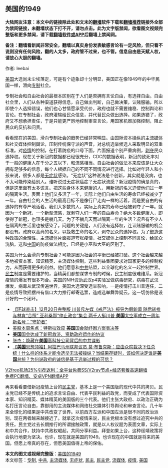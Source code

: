  <h2>美国的1949</h2> <p class="notice"><b>大陆网友注意：本文中的链接除此处和文末的<a href="https://github.com/bannedbook/fanqiang" >翻墙</a>软件下载和<a href="https://github.com/killgcd/justmysocks/blob/master/README.md">翻墙推荐</a>链接外全部为禁网链接，未翻墙状态下打不开，请勿点击。此为文字版禁闻，欲看图文视频完整版和更多禁闻，请下载<a href="https://github.com/bannedbook/fanqiang">翻墙软件或APP</a>后翻墙上禁闻网。</p><p>备注：翻墙看新闻非常安全，翻墙以真实身份发表敏感言论有一定风险，但只看不说则没有任何风险，翻的人太多，政府管不过来，也不管。信息自由是天赋人权，请放心大胆的翻墙。</b></p>  <div class="entry"> <p>作者: leebai</p> <p><a href="https://www.bannedbook.org/bnews/tag/%e7%be%8e%e5%9b%bd/" class="st_tag internal_tag" rel="tag" title="标签 美国 下的日志">美国</a>大选尚未尘埃落定，可是有个迹象却十分明显，美国正在像1949年的中华民国一样，滑向<a href="https://www.bannedbook.org/bnews/tag/%E4%B8%93%E5%88%B6/" class="st_tag internal_tag" rel="tag" title="标签 专制 下的日志">专制</a>社会。</p>  <p>专制社会和自由社会的最根本区别在于人们是否拥有言论自由，有选择自由。自由社会里，人们从各种渠道获得信息，自己做出判断，自己做决策，认赌服输。所以即使个人选择错误，他们也心甘情愿承受代价，政府也就不需要维稳、控制舆论和言论。在专制社会，政府灌输给民众信息，并代替民众做出选择。如果选错了，政府又不想承担责任，于是只能更严厉地控制审查言论，用国家机器加强控制，阻止民众的反抗和问责。</p> <p>看看现在的美国，滑向专制社会的趋势已经非常明显。由国际资本操纵的主<a href="https://www.bannedbook.org/bnews/tag/%E6%B5%81%E5%AA%92%E4%BD%93/" class="st_tag internal_tag" rel="tag" title="标签 流媒体 下的日志">流媒体</a>和社交媒体控制舆论，压制传统保守派的声音，对总统选举候选人采取明显的双重标准。对<a href="https://www.bannedbook.org/bnews/tag/%E7%96%AB%E6%83%85/" class="st_tag internal_tag" rel="tag" title="标签 疫情 下的日志">疫情</a>的控制，在打着防疫的口号下面，片面报道个别严重病例，<span class='wp_keywordlink'><a href="https://www.bannedbook.org/forum2/topic21.html" title="《剥夺》 黄建民 著" target="_blank">剥夺</a></span>民众选择权。现在关于新冠的数据都已经很充分，CDC的数据表明，新冠的致死率对于一般的健康人在千分之五以下，和流感相当。自由社会的做法本来应该是让大众拥有足够多的信息，每个人根据自己的不同不同情况进行选择。比如对年轻人和小孩来说，很多人都是<a href="https://www.bannedbook.org/bnews/tag/%E6%97%A0%E7%97%87%E7%8A%B6/" class="st_tag internal_tag" rel="tag" title="标签 无症状 下的日志">无症状</a>感染。“无症状”这种说法是个创新，其实就是没病，也不太可能传染给别人。谁听说过无症状癌症？无症状流感？新冠疫情的确是真的，但是这里面有太多谎言。把这些身体本来健康的人，用新冠的名义迫使他们过一年的隔离生活。表面上他们又多活了一年，实际上他们自由生活的寿命已经被减少了一年。自由社会的人生活的最高目标不是像行尸走肉一样的活着，而是要自由的有选择的有尊严地活着。我们大多数的人，实际上真实的寿命已经被剥夺了一年。就因为一个新冠，一个新型流感，就剥夺人们一年的自由寿命？绝大多数健康人，即使得了新冠，也顶多是躺几天。为了不躺几天而过隔离一年的生活？况且有不少人在隔离的生活里也被感染了。问题的关键是，人们没有选择权，连认赌服输的机会都没有。政府以高尚的名义，以挽救生命的名义，剥夺民众的选择权。为了塑造这种政策的合理性，<a href="https://www.bannedbook.org/bnews/tag/%e4%b8%bb%e6%b5%81%e5%aa%92%e4%bd%93/" class="st_tag internal_tag" rel="tag" title="标签 主流媒体 下的日志">主流媒体</a>片面报道夸张疫情，社交媒体上控制不同言论，给民众洗脑。这和<span class='wp_keywordlink_affiliate'><a href="https://www.bannedbook.org/" title="中国" target="_blank">中国</a></span>的防疫做法相比，已经是小巫和大巫的区别了。</p>  <p>美国为什么会滑向专制社会？可能是因为社会的平衡已经被打破。这个社会越来越多地被资本家、知识精英、主流媒体控制。这些利益集团要求对国家更多的控制权力，从而获得更多的利益。他们愿意和<a href="https://www.bannedbook.org/bnews/tag/%e4%b8%ad%e5%85%b1/" class="st_tag internal_tag" rel="tag" title="标签 中共 下的日志">中共</a>结盟，以全球化的名义一起控制世界。<a href="https://www.bannedbook.org/bnews/tag/%e6%b0%91%e4%b8%bb/" class="st_tag internal_tag" rel="tag" title="标签 民主 下的日志">民主</a>制度是需要维护的，当精英们都想谋求专制的时候，民主制度很难维系。新冠疫情的爆发有很多巧合。美国的NIH资助武汉p4实验室做病毒研究，病毒在武汉爆发，病毒从武汉传遍世界，美国大选深受选举影响。一是疫情打击川普连任，二是疫情导致摇摆州有借口大力推行邮寄选票，造成选举舞弊疑云。这一切仿佛是设计好的一个闭环。</p> <ul class='op-related-articles' title='相关阅读'> <li><a href='https://www.bannedbook.org/bnews/bannedvideo/20201221/1452079.html' target='_blank'>【环球直击】12月20日完整版 川普斥左媒《戒严法》报导为假新闻 随后转推与林肯“合照” 亚利桑那“停止政变”集会 两千人挺川普  <b>美国</b>太空军成立一周年 新名号：“守护者”</a></li> <li><a href='https://www.bannedbook.org/bnews/baitai/20201221/1452054.html' target='_blank'>美股本周焦点：特斯拉效应 <b>美国</b>国会就纾困方案表决等</a></li> <li><a href='https://www.bannedbook.org/bnews/worldnews/usa/20201221/1452015.html' target='_blank'><b>美国</b>国会达成了新冠救济、资助政府运作的协议</a></li> <li><a href='https://www.bannedbook.org/bnews/comments/20201221/1451990.html' target='_blank'>张杰：隐藏在<b>美国</b>高科技公司背后的中共谍影</a></li> <li><a href='https://www.bannedbook.org/bnews/bannedvideo/20201221/1451977.html' target='_blank'>【<b>美国</b>思想领袖】阿拉巴马州联邦议员 莫·布鲁克斯：应由众院裁决下任总统！什么样的体系才能令选举无法被操纵？当结果存疑时，该如何决定谁是<b>美国</b>总统？为何说政府的诚信是基于选举过程的可信？</a></li> </ul> <p class="texttj"> <a href="https://www.bannedbook.org/forum23/topic22702.html" target="_blank">V2free机场25%引荐返利：全平台免费SS/V2ray节点+经济套餐高速翻墙</a><br/> <a href="https://github.com/bannedbook/fanqiang/wiki/%E7%A6%81%E9%97%BB%E7%BD%91%E5%AE%89%E5%8D%93%E7%BF%BB%E5%A2%99%E6%96%B0%E9%97%BBAPP" target="_blank">免费PC翻墙、安卓VPN翻墙APP</a></p><p>再来看看要借新冠疫情上台的<a href="https://www.bannedbook.org/bnews/tag/%e6%b0%91%e4%b8%bb%e5%85%9a/" class="st_tag internal_tag" rel="tag" title="标签 民主党 下的日志">民主党</a>，基本上是一个美国版的现代中共的拷贝。民主党已经不是传统上的追求言论自由、代表平民利益的政党，而变成了代表国际资本家、知识精英、媒体精英的美国版的三个代表。他们主张大政府、以政治正确为名打压言论自由，靠御用的主流媒体和网络社交媒体引导舆论和审查言论。几十年来全球化的结果是中共改变了世界。以前西方左派和中国左派是很不同的政治派别，现在两者越来越接近了。就拿这次疫情来说，民主党根本没有想过追究中共的责任。民主党过去长期推行的所谓接触政策，就是以人权议题为表面文章，实际上和中共合作，扶持中共政权崛起，共同分享利益。拜登如果上台，这种绥靖政策将会执行地更为坚决。也许，现在就是美国的1949。也许现在的中国就是将来的美国。但愿上帝真的存在，但愿美国值得上帝的保佑。</p> <a name='sharetosocial'></a>       <div><b>本文的图文或视频完整版</b>：<a href='https://www.bannedbook.org/bnews/cbnews/20201221/1452082.html'>美国的1949</a></div>  </div><!--END ENTRY--> <div class="postfooter"> <div>本文标签：<a href="https://www.bannedbook.org/bnews/tag/%E4%B8%93%E5%88%B6/" rel="tag">专制</a>, <a href="https://www.bannedbook.org/bnews/tag/%e4%b8%ad%e5%85%b1/" rel="tag">中共</a>, <a href="https://www.bannedbook.org/bnews/tag/%e4%b8%bb%e6%b5%81%e5%aa%92%e4%bd%93/" rel="tag">主流媒体</a>, <a href="https://www.bannedbook.org/bnews/tag/%E6%97%A0%E7%97%87%E7%8A%B6/" rel="tag">无症状</a>, <a href="https://www.bannedbook.org/bnews/tag/%e6%b0%91%e4%b8%bb/" rel="tag">民主</a>, <a href="https://www.bannedbook.org/bnews/tag/%e6%b0%91%e4%b8%bb%e5%85%9a/" rel="tag">民主党</a>, <a href="https://www.bannedbook.org/bnews/tag/%E6%B5%81%E5%AA%92%E4%BD%93/" rel="tag">流媒体</a>, <a href="https://www.bannedbook.org/bnews/tag/%E7%96%AB%E6%83%85/" rel="tag">疫情</a>, <a href="https://www.bannedbook.org/bnews/tag/%e7%be%8e%e5%9b%bd/" rel="tag">美国</a></div>  </div><!--END POSTFOOTER--> 